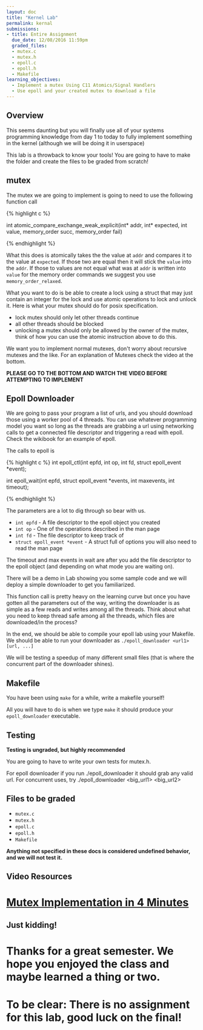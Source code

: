 ```yaml
---
layout: doc
title: "Kernel Lab"
permalink: kernal
submissions:
- title: Entire Assignment
  due_date: 12/08/2016 11:59pm
  graded_files:
  - mutex.c
  - mutex.h
  - epoll.c
  - epoll.h
  - Makefile
learning_objectives:
  - Implement a mutex Using C11 Atomics/Signal Handlers
  - Use epoll and your created mutex to download a file
---
```


## Overview

This seems daunting but you will finally use all of your systems programming knowledge from day 1 to today to fully implement something in the kernel (although we will be doing it in userspace)

This lab is a throwback to know your tools! You are going to have to make the folder and create the files to be graded from scratch!

## mutex

The mutex we are going to implement is going to need to use the following function call

{% highlight c %}

int atomic_compare_exchange_weak_explicit(int* addr, int* expected, int value, memory_order succ, memory_order fail)

{% endhighlight %}

What this does is atomically takes the the value at `addr` and compares it to the value at `expected`. If those two are equal then it will stick the `value` into the `addr`. If those to values are not equal what was at `addr` is written into `value` for the memory order commands we suggest you use `memory_order_relaxed`.

What you want to do is be able to create a lock using a struct that may just contain an integer for the lock and use atomic operations to lock and unlock it. Here is what your mutex should do for posix specification.

- lock mutex should only let other threads continue
- all other threads should be blocked
- unlocking a mutex should only be allowed by the owner of the mutex, think of how you can use the atomic instruction above to do this.

We want you to implement normal mutexes, don't worry about recursive mutexes and the like. For an explanation of Mutexes check the video at the bottom.

**PLEASE GO TO THE BOTTOM AND WATCH THE VIDEO BEFORE ATTEMPTING TO IMPLEMENT**

## Epoll Downloader

We are going to pass your program a list of urls, and you should download those using a worker pool of 4 threads. You can use whatever programming model you want so long as the threads are grabbing a url using networking calls to get a connected file descriptor and triggering a read with epoll. Check the wikibook for an example of epoll.

The calls to epoll is 

{% highlight c %} 
int epoll_ctl(int epfd, int op, int fd, struct epoll_event *event);

int epoll_wait(int epfd, struct epoll_event *events,
                      int maxevents, int timeout);

{% endhighlight %}

The parameters are a lot to dig through so bear with us.

* `int epfd` - A file descriptor to the epoll object you created
* `int op` - One of the operations described in the man page
* `int fd` - The file descriptor to keep track of
* `struct epoll_event *event` - A struct full of options you will also need to read the man page

The timeout and max events in wait are after you add the file descriptor to the epoll object (and depending on what mode you are waiting on).

There will be a demo in Lab showing you some sample code and we will deploy a simple downloader to get you familiarized.  

This function call is pretty heavy on the learning curve but once you have gotten all the parameters out of the way, writing the downloader is as simple as a few reads and writes among all the threads. Think about what you need to keep thread safe among all the threads, which files are downloaded/in the process?

In the end, we should be able to compile your epoll lab using your Makefile. We should be able to run your downloader as `./epoll_downloader <url1> [url, ...]`

We will be testing a speedup of many different small files (that is where the concurrent part of the downloader shines).

## Makefile

You have been using `make` for a while, write a makefile yourself!

All you will have to do is when we type `make` it should produce your `epoll_downloader` executable.

## Testing

**Testing is ungraded, but highly recommended**

You are going to have to write your own tests for mutex.h.

For epoll downloader if you run ./epoll_downloader <url> it should grab any valid url. For concurrent uses, try ./epoll_downloader <big_url1> <big_url2>

## Files to be graded

*   `mutex.c`
*	`mutex.h`
*	`epoll.c`
*	`epoll.h`
*	`Makefile`

**Anything not specified in these docs is considered undefined behavior, and we will not test it.**


## Video Resources

# [Mutex Implementation in 4 Minutes](https://www.youtube.com/watch?v=dQw4w9WgXcQ)

## Just kidding! 
# Thanks for a great semester. We hope you enjoyed the class and maybe learned a thing or two.
# To be clear: There is no assignment for this lab, good luck on the final!
